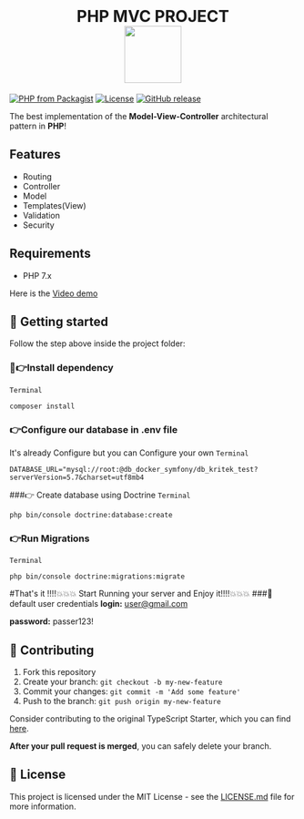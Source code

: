 
[//]: # ()
[//]: # (<p align="center">)

[//]: # (  <img src="https://img.shields.io/static/v1?label=PRs&message=welcome&style=for-the-badge&color=24B36B&labelColor=000000" alt="PRs welcome!" />)

[//]: # (  <img alt="License" src="https://img.shields.io/github/license/jkytoela/next-startd?style=for-the-badge&color=24B36B&labelColor=000000">)

[//]: # (  <img alt="GitHub Repo stars" src="https://img.shields.io/github/stars/jkytoela/next-startd?style=for-the-badge&color=24B36B&labelColor=000000">)

[//]: # (</p>)

<br>

<h1 align="center">
    PHP MVC PROJECT
  <a href="https://madeinsenegal.dev/" target="blank_"></a>
  <br/>
  <img src="https://raw.githubusercontent.com/GalsenDev221/made.in.senegal/master/assets/made.in.senegal.png" width="100px" />
  <br/>
</h1>

[![PHP from Packagist](https://img.shields.io/packagist/php-v/php-mvc-project/php-mvc.svg?style=flat)](http://php.net)
[![License](https://img.shields.io/github/license/php-mvc-project/php-mvc.svg?style=flat)](LICENSE)
[![GitHub release](https://img.shields.io/github/release/php-mvc-project/php-mvc.svg)](https://github.com/php-mvc-project/php-mvc/releases)

The best implementation of the **Model-View-Controller** architectural pattern in **PHP**!

## Features

* Routing
* Controller
* Model
* Templates(View)
* Validation
* Security

## Requirements
* PHP 7.x









Here is the <a href="https://www.loom.com/share/6f9489d26df443d984765718c794268f">Video demo</a>

[//]: # (- ⚡ **Next.js** — The React Framework)

[//]: # (- 🔥 **next-seo** — Manage SEO easily)

[//]: # (- 💡 **Twind** — The smallest, fastest, most feature complete Tailwind-in-JS solution in existence)

[//]: # (- 📏 **ESLint** — Pluggable JavaScript linter)

[//]: # (- 💖 **Prettier** — Opinionated Code Formatter)

[//]: # (- 🐶 **Husky** — Use git hooks with ease)

[//]: # (- 📄 **Commitizen** — Conventional commit messages CLI)

[//]: # (- 🚓 **Commitlint** — Lint commit messages)

[//]: # (- 🖌 **Renovate** — Dependency update tool)

[//]: # (- 🚫 **lint-staged** — Run linters against staged git files)

[//]: # (- 🗂 **Absolute import** — Import folders and files using the `@` prefix)

## 🚀 Getting started

Follow the step above inside the project folder:




### 🔌👉Install dependency
```Terminal```
```shell
composer install  
```
### 👉Configure our database in .env file
It's already Configure but you can Configure your own
```Terminal```
```env
DATABASE_URL="mysql://root:@db_docker_symfony/db_kritek_test?serverVersion=5.7&charset=utf8mb4
```
###👉 Create database using Doctrine
```Terminal```
```shell
php bin/console doctrine:database:create
```
### 👉Run Migrations
```Terminal```
```shell
php bin/console doctrine:migrations:migrate
```
#That's it !!!!💥💥💥
Start Running your server and
Enjoy it!!!!💥💥💥
###🔎default user credentials
**login:** user@gmail.com

**password:**  passer123!


## 🤝 Contributing

1. Fork this repository
2. Create your branch: `git checkout -b my-new-feature`
3. Commit your changes: `git commit -m 'Add some feature'`
4. Push to the branch: `git push origin my-new-feature`

Consider contributing to the original TypeScript Starter, which you can find [here](https://github.com/jpedroschmitz).

**After your pull request is merged**, you can safely delete your branch.
## 📝 License

This project is licensed under the MIT License - see the [LICENSE.md](LICENSE.md) file for more information.
